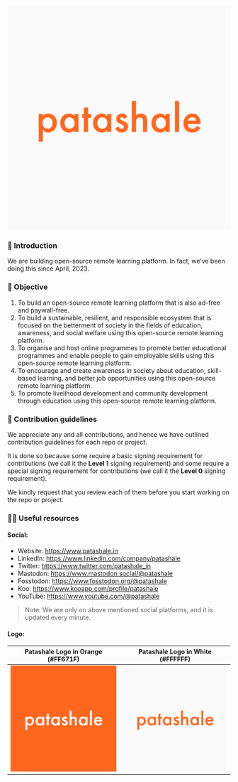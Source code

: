 <picture>
  <source media="(prefers-color-scheme: dark)" srcset="https://github.com/patashale/.github/assets/68323012/ce183986-5a19-4192-bfc2-a2fcb4af5f0a">
  <source media="(prefers-color-scheme: light)" srcset="https://github.com/patashale/.github/assets/68323012/e8049307-e619-4a6e-9ef7-3b9a5cb4a213">
  <img alt="Patashale logo in white" src="https://github.com/patashale/.github/blob/225091a79af7e6733d809367ab95fc96fb855c0c/assets/white.png">
</picture>

### 👋 Introduction

We are building open-source remote learning platform. In fact, we’ve been doing this since April, 2023. 

### 🎯 Objective

1. To build an open-source remote learning platform that is also ad-free and paywall-free.
2. To build a sustainable, resilient, and responsible ecosystem that is focused on the betterment of society in the fields of education, awareness, and social welfare using this open-source remote learning platform.
3. To organise and host online programmes to promote better educational programmes and enable people to gain employable skills using this open-source remote learning platform.
4. To encourage and create awareness in society about education, skill-based learning, and better job opportunities using this open-source remote learning platform.
5. To promote livelihood development and community development through education using this open-source remote learning platform.

### 🌈 Contribution guidelines

We appreciate any and all contributions, and hence we have outlined contribution guidelines for each repo or project. 

It is done so because some require a basic signing requirement for contributions (we call it the **Level 1** signing requirement) and some require a special signing requirement for contributions (we call it the **Level 0** signing requirement).

We kindly request that you review each of them before you start working on the repo or project.

### 👩‍💻 Useful resources

#### Social:
  - Website: https://www.patashale.in
  - LinkedIn: https://www.linkedin.com/company/patashale
  - Twitter: https://www.twitter.com/patashale_in
  - Mastodon: https://www.mastodon.social/@patashale
  - Fosstodon: https://www.fosstodon.org/@patashale
  - Koo: https://www.kooapp.com/profile/patashale
  - YouTube: https://www.youtube.com/@patashale

> Note: We are only on above mentioned social platforms, and it is updated every minute.

#### Logo:

  Patashale Logo in Orange (#FF671F) | Patashale Logo in White (#FFFFFF)
  :-------------------------:|:-------------------------:
  ![Patashale Logo in Orange](https://github.com/patashale/.github/blob/7157f7abd0c15ec939b8bfb2b1b938e9830baa77/assets/orange.png) | ![Patashale Logo in White](https://github.com/patashale/.github/blob/7157f7abd0c15ec939b8bfb2b1b938e9830baa77/assets/white.png)
